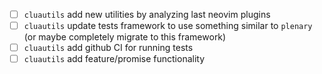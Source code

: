 - [ ] `cluautils` add new utilities by analyzing last neovim plugins
- [ ] `cluautils` update tests framework to use something similar to `plenary` (or maybe completely migrate to this framework)
- [ ] `cluautils` add github CI for running tests
- [ ] `cluautils` add feature/promise functionality